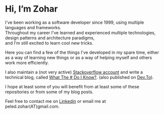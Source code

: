 # Hi, I’m Zohar

I've been working as a software developer since 1999, using multiple languages and frameworks.  
Throughout my career I've learned and experienced multiple technologies, design patterns and architecture paradigms,  
and I'm still excited to learn cool new tricks.

Here you can find a few of the things I've developed in my spare time, 
either as a way of learning new things or as a way of helping myself and others work more efficiently.

I also maintain a (not very active) [Stackoverflow account](https://stackoverflow.com/users/3094533/zohar-peled) 
and write a technical blog, called [What The # Do I Know?](https://zoharpeled.wordpress.com/). (also published on [Dev.To](https://dev.to/peledzohar)).

I hope at least some of you will benefit from at least some of these repositories or from some of my blog posts.

Feel free to contact me on [Linkedin](https://www.linkedin.com/in/zohar-peled/) or email me at peled.zohar(AT)gmail.com.
<!---
Peled-Zohar/Peled-Zohar is a ✨ special ✨ repository because its `README.md` (this file) appears on your GitHub profile.
You can click the Preview link to take a look at your changes.
--->
